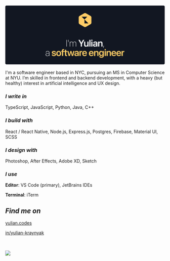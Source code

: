 [![Hello, I'm Yulian](/assets/images/header.png)](https://yulian.codes)

<!-- <span style="padding-left: 7px;"></span> -->

I'm a software engineer based in NYC, pursuing an MS in Computer Science at NYU. I’m skilled in frontend and backend development, with a heavy (but healthy) interest in artificial intelligence and UX design.

### _I write in_

TypeScript, JavaScript, Python, Java, C++

### _I build with_

React / React Native, Node.js, Express.js, Postgres, Firebase, Material UI, SCSS

### _I design with_

Photoshop, After Effects, Adobe XD, Sketch

### _I use_

**Editor**: VS Code (primary), JetBrains IDEs

**Terminal**: iTerm

## _Find me on_

[yulian.codes](https://yulian.codes)

[in/yulian-kraynyak](https://www.linkedin.com/in/yulian-kraynyak)

<br/>
<br/>

<a href="#">
<img src="https://komarev.com/ghpvc/?username=ykray&color=0e1116&style=for-the-badge"/>
</a>

<!--
**ykray/ykray** is a ✨ _special_ ✨ repository because its `README.md` (this file) appears on your GitHub profile.

Here are some ideas to get you started:

- 🔭 I’m currently working on ...
- 🌱 I’m currently learning ...
- 👯 I’m looking to collaborate on ...
- 🤔 I’m looking for help with ...
- 💬 Ask me about ...
- 📫 How to reach me: ...
- 😄 Pronouns: ...
- ⚡ Fun fact: ...
-->
